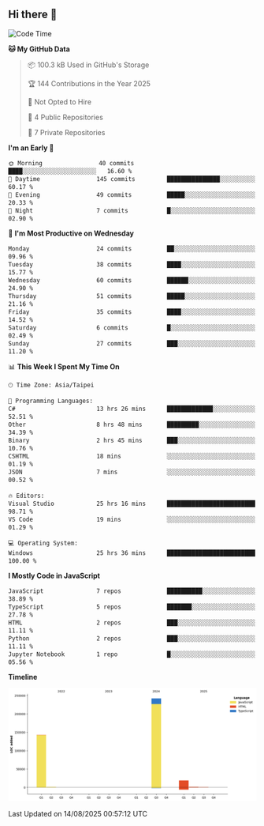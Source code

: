 ## Hi there 👋

<!--
**Latisha19/Latisha19** is a ✨ _special_ ✨ repository because its `README.md` (this file) appears on your GitHub profile.

Here are some ideas to get you started:

- 🔭 I’m currently working on ...
- 🌱 I’m currently learning ...
- 👯 I’m looking to collaborate on ...
- 🤔 I’m looking for help with ...
- 💬 Ask me about ...
- 📫 How to reach me: ...
- 😄 Pronouns: ...
- ⚡ Fun fact: ...
-->

<!--START_SECTION:waka-->
![Code Time](http://img.shields.io/badge/Code%20Time-1%2C782%20hrs%2037%20mins-blue)

**🐱 My GitHub Data** 

> 📦 100.3 kB Used in GitHub's Storage 
 > 
> 🏆 144 Contributions in the Year 2025
 > 
> 🚫 Not Opted to Hire
 > 
> 📜 4 Public Repositories 
 > 
> 🔑 7 Private Repositories 
 > 
**I'm an Early 🐤** 

```text
🌞 Morning                40 commits          ████░░░░░░░░░░░░░░░░░░░░░   16.60 % 
🌆 Daytime                145 commits         ███████████████░░░░░░░░░░   60.17 % 
🌃 Evening                49 commits          █████░░░░░░░░░░░░░░░░░░░░   20.33 % 
🌙 Night                  7 commits           █░░░░░░░░░░░░░░░░░░░░░░░░   02.90 % 
```
📅 **I'm Most Productive on Wednesday** 

```text
Monday                   24 commits          ██░░░░░░░░░░░░░░░░░░░░░░░   09.96 % 
Tuesday                  38 commits          ████░░░░░░░░░░░░░░░░░░░░░   15.77 % 
Wednesday                60 commits          ██████░░░░░░░░░░░░░░░░░░░   24.90 % 
Thursday                 51 commits          █████░░░░░░░░░░░░░░░░░░░░   21.16 % 
Friday                   35 commits          ████░░░░░░░░░░░░░░░░░░░░░   14.52 % 
Saturday                 6 commits           █░░░░░░░░░░░░░░░░░░░░░░░░   02.49 % 
Sunday                   27 commits          ███░░░░░░░░░░░░░░░░░░░░░░   11.20 % 
```


📊 **This Week I Spent My Time On** 

```text
🕑︎ Time Zone: Asia/Taipei

💬 Programming Languages: 
C#                       13 hrs 26 mins      █████████████░░░░░░░░░░░░   52.51 % 
Other                    8 hrs 48 mins       █████████░░░░░░░░░░░░░░░░   34.39 % 
Binary                   2 hrs 45 mins       ███░░░░░░░░░░░░░░░░░░░░░░   10.76 % 
CSHTML                   18 mins             ░░░░░░░░░░░░░░░░░░░░░░░░░   01.19 % 
JSON                     7 mins              ░░░░░░░░░░░░░░░░░░░░░░░░░   00.52 % 

🔥 Editors: 
Visual Studio            25 hrs 16 mins      █████████████████████████   98.71 % 
VS Code                  19 mins             ░░░░░░░░░░░░░░░░░░░░░░░░░   01.29 % 

💻 Operating System: 
Windows                  25 hrs 36 mins      █████████████████████████   100.00 % 
```

**I Mostly Code in JavaScript** 

```text
JavaScript               7 repos             ██████████░░░░░░░░░░░░░░░   38.89 % 
TypeScript               5 repos             ███████░░░░░░░░░░░░░░░░░░   27.78 % 
HTML                     2 repos             ███░░░░░░░░░░░░░░░░░░░░░░   11.11 % 
Python                   2 repos             ███░░░░░░░░░░░░░░░░░░░░░░   11.11 % 
Jupyter Notebook         1 repo              █░░░░░░░░░░░░░░░░░░░░░░░░   05.56 % 
```



**Timeline**

![Lines of Code chart](https://raw.githubusercontent.com/Latisha19/Latisha19/main/assets/bar_graph.png)


 Last Updated on 14/08/2025 00:57:12 UTC
<!--END_SECTION:waka-->

